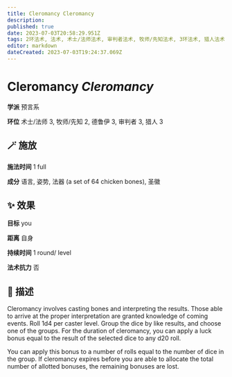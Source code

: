```yaml
---
title: Cleromancy Cleromancy
description: 
published: true
date: 2023-07-03T20:58:29.951Z
tags: 2环法术, 法术, 术士/法师法术, 审判者法术, 牧师/先知法术, 3环法术, 猎人法术, 德鲁伊法术, 预言系
editor: markdown
dateCreated: 2023-07-03T19:24:37.069Z
---
```


# **Cleromancy** *Cleromancy*

**学派** 预言系 

**环位** 术士/法师 3, 牧师/先知 2, 德鲁伊 3, 审判者 3, 猎人 3

## 🪄 施放

**施法时间** 1 full

**成分** 语言, 姿势, 法器 (a set of 64 chicken bones), 圣徽

## ✨ 效果 

**目标** you 

**距离** 自身  

**持续时间** 1 round/ level 

**法术抗力** 否

## 📖 描述

Cleromancy involves casting bones and interpreting the results. Those able to arrive at the proper interpretation are granted knowledge of coming events. Roll 1d4 per caster level. Group the dice by like results, and choose one of the groups. For the duration of cleromancy, you can apply a luck bonus equal to the result of the selected dice to any d20 roll.

You can apply this bonus to a number of rolls equal to the number of dice in the group. If cleromancy expires before you are able to allocate the total number of allotted bonuses, the remaining bonuses are lost.
    